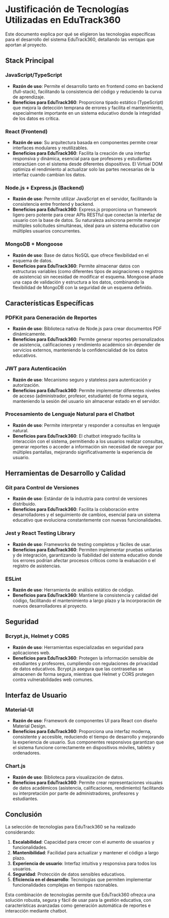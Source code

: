 # Justificación de Tecnologías Utilizadas en EduTrack360

Este documento explica por qué se eligieron las tecnologías específicas para el desarrollo del sistema EduTrack360, detallando las ventajas que aportan al proyecto.

## Stack Principal

### JavaScript/TypeScript
- **Razón de uso**: Permite el desarrollo tanto en frontend como en backend (full-stack), facilitando la consistencia del código y reduciendo la curva de aprendizaje.
- **Beneficios para EduTrack360**: Proporciona tipado estático (TypeScript) que mejora la detección temprana de errores y facilita el mantenimiento, especialmente importante en un sistema educativo donde la integridad de los datos es crítica.

### React (Frontend)
- **Razón de uso**: Su arquitectura basada en componentes permite crear interfaces modulares y reutilizables.
- **Beneficios para EduTrack360**: Facilita la creación de una interfaz responsiva y dinámica, esencial para que profesores y estudiantes interactúen con el sistema desde diferentes dispositivos. El Virtual DOM optimiza el rendimiento al actualizar solo las partes necesarias de la interfaz cuando cambian los datos.

### Node.js + Express.js (Backend)
- **Razón de uso**: Permite utilizar JavaScript en el servidor, facilitando la consistencia entre frontend y backend.
- **Beneficios para EduTrack360**: Express.js proporciona un framework ligero pero potente para crear APIs RESTful que conectan la interfaz de usuario con la base de datos. Su naturaleza asíncrona permite manejar múltiples solicitudes simultáneas, ideal para un sistema educativo con múltiples usuarios concurrentes.

### MongoDB + Mongoose
- **Razón de uso**: Base de datos NoSQL que ofrece flexibilidad en el esquema de datos.
- **Beneficios para EduTrack360**: Permite almacenar datos con estructuras variables (como diferentes tipos de asignaciones o registros de asistencia) sin necesidad de modificar el esquema. Mongoose añade una capa de validación y estructura a los datos, combinando la flexibilidad de MongoDB con la seguridad de un esquema definido.

## Características Específicas

### PDFKit para Generación de Reportes
- **Razón de uso**: Biblioteca nativa de Node.js para crear documentos PDF dinámicamente.
- **Beneficios para EduTrack360**: Permite generar reportes personalizados de asistencia, calificaciones y rendimiento académico sin depender de servicios externos, manteniendo la confidencialidad de los datos educativos.

### JWT para Autenticación
- **Razón de uso**: Mecanismo seguro y stateless para autenticación y autorización.
- **Beneficios para EduTrack360**: Permite implementar diferentes niveles de acceso (administrador, profesor, estudiante) de forma segura, manteniendo la sesión del usuario sin almacenar estado en el servidor.

### Procesamiento de Lenguaje Natural para el Chatbot
- **Razón de uso**: Permite interpretar y responder a consultas en lenguaje natural.
- **Beneficios para EduTrack360**: El chatbot integrado facilita la interacción con el sistema, permitiendo a los usuarios realizar consultas, generar reportes o acceder a información sin necesidad de navegar por múltiples pantallas, mejorando significativamente la experiencia de usuario.

## Herramientas de Desarrollo y Calidad

### Git para Control de Versiones
- **Razón de uso**: Estándar de la industria para control de versiones distribuido.
- **Beneficios para EduTrack360**: Facilita la colaboración entre desarrolladores y el seguimiento de cambios, esencial para un sistema educativo que evoluciona constantemente con nuevas funcionalidades.

### Jest y React Testing Library
- **Razón de uso**: Frameworks de testing completos y fáciles de usar.
- **Beneficios para EduTrack360**: Permiten implementar pruebas unitarias y de integración, garantizando la fiabilidad del sistema educativo donde los errores podrían afectar procesos críticos como la evaluación o el registro de asistencias.

### ESLint
- **Razón de uso**: Herramienta de análisis estático de código.
- **Beneficios para EduTrack360**: Mantiene la consistencia y calidad del código, facilitando el mantenimiento a largo plazo y la incorporación de nuevos desarrolladores al proyecto.

## Seguridad

### Bcrypt.js, Helmet y CORS
- **Razón de uso**: Herramientas especializadas en seguridad para aplicaciones web.
- **Beneficios para EduTrack360**: Protegen la información sensible de estudiantes y profesores, cumpliendo con regulaciones de privacidad de datos educativos. Bcrypt.js asegura que las contraseñas se almacenen de forma segura, mientras que Helmet y CORS protegen contra vulnerabilidades web comunes.

## Interfaz de Usuario

### Material-UI
- **Razón de uso**: Framework de componentes UI para React con diseño Material Design.
- **Beneficios para EduTrack360**: Proporciona una interfaz moderna, consistente y accesible, reduciendo el tiempo de desarrollo y mejorando la experiencia de usuario. Sus componentes responsivos garantizan que el sistema funcione correctamente en dispositivos móviles, tablets y ordenadores.

### Chart.js
- **Razón de uso**: Biblioteca para visualización de datos.
- **Beneficios para EduTrack360**: Permite crear representaciones visuales de datos académicos (asistencia, calificaciones, rendimiento) facilitando su interpretación por parte de administradores, profesores y estudiantes.

## Conclusión

La selección de tecnologías para EduTrack360 se ha realizado considerando:

1. **Escalabilidad**: Capacidad para crecer con el aumento de usuarios y funcionalidades.
2. **Mantenibilidad**: Facilidad para actualizar y mantener el código a largo plazo.
3. **Experiencia de usuario**: Interfaz intuitiva y responsiva para todos los usuarios.
4. **Seguridad**: Protección de datos sensibles educativos.
5. **Eficiencia en el desarrollo**: Tecnologías que permiten implementar funcionalidades complejas en tiempos razonables.

Esta combinación de tecnologías permite que EduTrack360 ofrezca una solución robusta, segura y fácil de usar para la gestión educativa, con características avanzadas como generación automática de reportes e interacción mediante chatbot.
